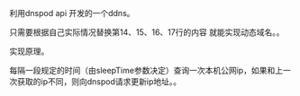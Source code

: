 <p>利用dnspod api 开发的一个ddns。</p>
<p>只需要根据自己实际情况替换第14、15、16、17行的内容
就能实现动态域名。。</p>
<p>实现原理。</p>
<p>每隔一段规定的时间（由sleepTime参数决定）查询一次本机公网ip，如果和上一次获取的ip不同，则向dnspod请求更新ip地址。。</p>
